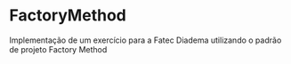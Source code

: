 # FactoryMethod
Implementação de um exercício para a Fatec Diadema utilizando o padrão de projeto Factory Method
